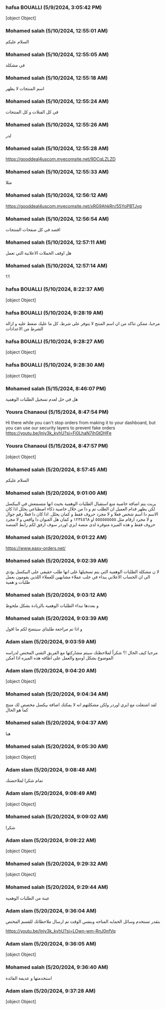 ### hafsa BOUALLI (5/9/2024, 3:05:42 PM)

[object Object]

### Mohamed salah (5/10/2024, 12:55:01 AM)

السلام عليكم

### Mohamed salah (5/10/2024, 12:55:05 AM)

في مشكلة

### Mohamed salah (5/10/2024, 12:55:18 AM)

اسم المنتجات لا يظهر

### Mohamed salah (5/10/2024, 12:55:24 AM)

في كل الفنلات و كل المنتجات

### Mohamed salah (5/10/2024, 12:55:26 AM)

لدر

### Mohamed salah (5/10/2024, 12:55:28 AM)

https://gooddeal4uscom.myecomsite.net/9DCqLZLZD

### Mohamed salah (5/10/2024, 12:55:33 AM)

مثلا

### Mohamed salah (5/10/2024, 12:56:12 AM)

https://gooddeal4uscom.myecomsite.net/xRG9AhkRn/55YoPBTJyq

### Mohamed salah (5/10/2024, 12:56:54 AM)

اقصد في كل صفحات المنتجات

### Mohamed salah (5/10/2024, 12:57:11 AM)

هل اوقف الحملات الاعلانية التي تعمل

### Mohamed salah (5/10/2024, 12:57:14 AM)

؟؟

### hafsa BOUALLI (5/10/2024, 8:22:37 AM)

[object Object]

### hafsa BOUALLI (5/10/2024, 9:28:19 AM)

مرحبا، 
ممكن تتاكد من ان اسم المنتج لا يتوفر على شرط، كل ما عليك ضغط عليه و ازالة الشرط من الاعدادات

### hafsa BOUALLI (5/10/2024, 9:28:27 AM)

[object Object]

### hafsa BOUALLI (5/10/2024, 9:28:30 AM)

[object Object]

### Mohamed salah (5/15/2024, 8:46:07 PM)

هل في حل لعدم  تسجيل الطلبات الوهمية

### Yousra Chanaoui (5/15/2024, 8:47:54 PM)

Hi there 
while you can't stop orders from making it to your dashboard, but you can use our security layers to prevent fake orders 
https://youtu.be/Injy3k_kvhU?si=Fi0LhaN7ihGtDHFe

### Yousra Chanaoui (5/15/2024, 8:47:57 PM)

[object Object]

### Mohamed salah (5/20/2024, 8:57:45 AM)

السلام عليكم

### Mohamed salah (5/20/2024, 9:01:00 AM)

يريت يتم اضافة خاصية منع استقبال الطلبات الوهمية بحيث انها متسمعش في البيكسل لكن يظهر قدام العميل ان الطلب تم و دا من خلال خاصية ذكاء اصطناعي يحلل اذا كان الاسم دا اسم شخص فعلا و لا مجرد حروف فقط و كمان يحلل. اذا كان دا فعلا رقم جوال و لا مجرد ارقام مثل ٥٥٥٥٥٥٥٥٥ او ١٢٣٤٥٦٨ و كمان  هل العنوان دا واقعي و لا مجرد حروف فقط و هذه الميزة متوفرة لدى منصة ايزي اوردر سوف ارفق لكم رابط المنصة

### Mohamed salah (5/20/2024, 9:01:22 AM)

https://www.easy-orders.net/

### Mohamed salah (5/20/2024, 9:02:39 AM)

لا ن مشكلة الطلبات الوهمية التي يتم تسجيلها على انها طلب حقيقي على البيكسل يؤدي الى ان الحساب الاعلاني  يبداء في جلب عملاء مشابهين للعملاء اللذين يقومون بعمل طلبات و همية

### Mohamed salah (5/20/2024, 9:03:12 AM)

و بعددها تبداء الطلبات الوهمية بالزيادة بشكل ملحوظ

### Mohamed salah (5/20/2024, 9:03:39 AM)

و اذا تم مراجعة طلبتاي سيتضح لكم ما اقول

### Adam slam (5/20/2024, 9:03:59 AM)

مرحبا
كيف الحال !؟
شكراً لملاحظتك سيتم مشاركتها مع الفريق التقني المختص لدراسه الموضوع بشكل اوسع والعمل على اظافه هذه الميزه اذا امكن

### Adam slam (5/20/2024, 9:04:20 AM)

[object Object]

### Mohamed salah (5/20/2024, 9:04:34 AM)

لقد اشتغلت مع ايزي اوردر ولكن مشكلتهم انه لا يمكنك اضافة بيكسل مخصص لك منتج كما هو الحال

### Mohamed salah (5/20/2024, 9:04:37 AM)

هنا

### Mohamed salah (5/20/2024, 9:05:30 AM)

[object Object]

### Adam slam (5/20/2024, 9:08:48 AM)

تمام شكرا لملاحضتك

### Adam slam (5/20/2024, 9:08:49 AM)

[object Object]

### Mohamed salah (5/20/2024, 9:09:02 AM)

شكرا

### Adam slam (5/20/2024, 9:09:22 AM)

[object Object]

### Mohamed salah (5/20/2024, 9:29:32 AM)

[object Object]

### Mohamed salah (5/20/2024, 9:29:44 AM)

عينة من الطلبات الوهمية

### Adam slam (5/20/2024, 9:36:04 AM)

بتقدر تستخدم وسائل الحمايه المتاحه وبنفس الوقت تم ارسال ملاحظاتك للقسم المختص

https://youtu.be/Injy3k_kvhU?si=LOwn-wm-RnJ0nfVq

### Adam slam (5/20/2024, 9:36:05 AM)

[object Object]

### Mohamed salah (5/20/2024, 9:36:40 AM)

استخدمتها و عديمة الفائدة

### Adam slam (5/20/2024, 9:37:28 AM)

[object Object]
